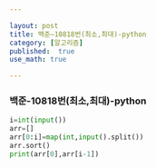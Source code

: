 ```yaml
---

layout: post
title: 백준—10818번(최소,최대)-python
category: [알고리즘]
published:  true
use_math: true

---
```

### 백준-10818번(최소,최대)-python

```python
i=int(input())
arr=[]
arr[0:i]=map(int,input().split())
arr.sort()
print(arr[0],arr[i-1])
```
